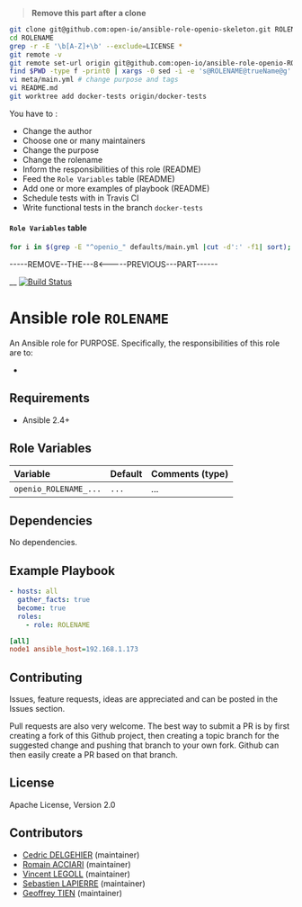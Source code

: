 
> **Remove this part after a clone**

```sh
git clone git@github.com:open-io/ansible-role-openio-skeleton.git ROLENAME
cd ROLENAME
grep -r -E '\b[A-Z]+\b' --exclude=LICENSE *
git remote -v
git remote set-url origin git@github.com:open-io/ansible-role-openio-ROLENAME.git
find $PWD -type f -print0 | xargs -0 sed -i -e 's@ROLENAME@trueName@g'
vi meta/main.yml # change purpose and tags
vi README.md 
git worktree add docker-tests origin/docker-tests
```

You have to :
  - Change the author
  - Choose one or many maintainers
  - Change the purpose
  - Change the rolename
  - Inform the responsibilities of this role (README)
  - Feed the `Role Variables` table (README)
  - Add one or more examples of playbook (README)
  - Schedule tests with in Travis CI
  - Write functional tests in the branch `docker-tests`


#### `Role Variables` table
```sh
for i in $(grep -E "^openio_" defaults/main.yml |cut -d':' -f1| sort); do echo '|' '`'$i'`'' | `'$(grep $i defaults/main.yml|cut -d: -f2|sed -e "s/^ //")'` | ... |'; done
```

-----REMOVE--THE---8<-----PREVIOUS---PART------

__
[![Build Status](https://travis-ci.org/open-io/ansible-role-openio-ROLENAME.svg?branch=master)](https://travis-ci.org/open-io/ansible-role-openio-ROLENAME)
# Ansible role `ROLENAME`

An Ansible role for PURPOSE. Specifically, the responsibilities of this role are to:

-

## Requirements

- Ansible 2.4+

## Role Variables


| Variable   | Default | Comments (type)  |
| :---       | :---    | :---             |
| `openio_ROLENAME_...` | `...`   | ...              |

## Dependencies

No dependencies.

## Example Playbook

```yaml
- hosts: all
  gather_facts: true
  become: true
  roles:
    - role: ROLENAME
```


```ini
[all]
node1 ansible_host=192.168.1.173
```

## Contributing

Issues, feature requests, ideas are appreciated and can be posted in the Issues section.

Pull requests are also very welcome.
The best way to submit a PR is by first creating a fork of this Github project, then creating a topic branch for the suggested change and pushing that branch to your own fork.
Github can then easily create a PR based on that branch.

## License

Apache License, Version 2.0

## Contributors

- [Cedric DELGEHIER](https://github.com/cdelgehier) (maintainer)
- [Romain ACCIARI](https://github.com/racciari) (maintainer)
- [Vincent LEGOLL](https://github.com/vincent-legoll) (maintainer)
- [Sebastien LAPIERRE](https://github.com/sebastienlapierre) (maintainer)
- [Geoffrey TIEN](https://github.com/GeoffreyTien) (maintainer)
